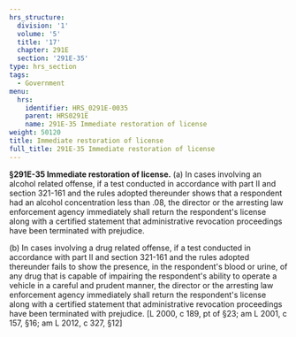 ```yaml
---
hrs_structure:
  division: '1'
  volume: '5'
  title: '17'
  chapter: 291E
  section: '291E-35'
type: hrs_section
tags:
  - Government
menu:
  hrs:
    identifier: HRS_0291E-0035
    parent: HRS0291E
    name: 291E-35 Immediate restoration of license
weight: 50120
title: Immediate restoration of license
full_title: 291E-35 Immediate restoration of license
---
```

**§291E-35 Immediate restoration of license.** (a) In cases involving an alcohol related offense, if a test conducted in accordance with part II and section 321-161 and the rules adopted thereunder shows that a respondent had an alcohol concentration less than .08, the director or the arresting law enforcement agency immediately shall return the respondent's license along with a certified statement that administrative revocation proceedings have been terminated with prejudice.

(b) In cases involving a drug related offense, if a test conducted in accordance with part II and section 321-161 and the rules adopted thereunder fails to show the presence, in the respondent's blood or urine, of any drug that is capable of impairing the respondent's ability to operate a vehicle in a careful and prudent manner, the director or the arresting law enforcement agency immediately shall return the respondent's license along with a certified statement that administrative revocation proceedings have been terminated with prejudice. [L 2000, c 189, pt of §23; am L 2001, c 157, §16; am L 2012, c 327, §12]